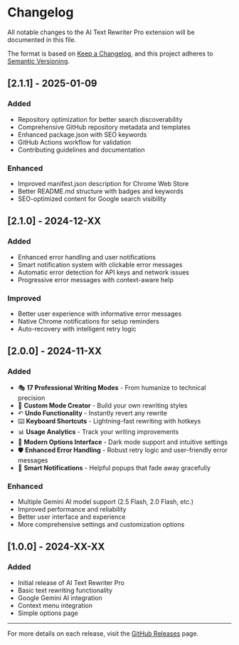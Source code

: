 # Changelog

All notable changes to the AI Text Rewriter Pro extension will be documented in this file.

The format is based on [Keep a Changelog](https://keepachangelog.com/en/1.0.0/),
and this project adheres to [Semantic Versioning](https://semver.org/spec/v2.0.0.html).

## [2.1.1] - 2025-01-09

### Added
- Repository optimization for better search discoverability
- Comprehensive GitHub repository metadata and templates
- Enhanced package.json with SEO keywords
- GitHub Actions workflow for validation
- Contributing guidelines and documentation

### Enhanced
- Improved manifest.json description for Chrome Web Store
- Better README.md structure with badges and keywords
- SEO-optimized content for Google search visibility

## [2.1.0] - 2024-12-XX

### Added
- Enhanced error handling and user notifications
- Smart notification system with clickable error messages
- Automatic error detection for API keys and network issues
- Progressive error messages with context-aware help

### Improved
- Better user experience with informative error messages
- Native Chrome notifications for setup reminders
- Auto-recovery with intelligent retry logic

## [2.0.0] - 2024-11-XX

### Added
- 🎭 **17 Professional Writing Modes** - From humanize to technical precision
- 🎨 **Custom Mode Creator** - Build your own rewriting styles  
- ↶ **Undo Functionality** - Instantly revert any rewrite
- ⌨️ **Keyboard Shortcuts** - Lightning-fast rewriting with hotkeys
- 📊 **Usage Analytics** - Track your writing improvements
- 🎨 **Modern Options Interface** - Dark mode support and intuitive settings
- 🛡️ **Enhanced Error Handling** - Robust retry logic and user-friendly error messages
- 📢 **Smart Notifications** - Helpful popups that fade away gracefully

### Enhanced
- Multiple Gemini AI model support (2.5 Flash, 2.0 Flash, etc.)
- Improved performance and reliability
- Better user interface and experience
- More comprehensive settings and customization options

## [1.0.0] - 2024-XX-XX

### Added
- Initial release of AI Text Rewriter Pro
- Basic text rewriting functionality
- Google Gemini AI integration
- Context menu integration
- Simple options page

---

For more details on each release, visit the [GitHub Releases](https://github.com/SupratimRK/Ai-rewrite/releases) page.